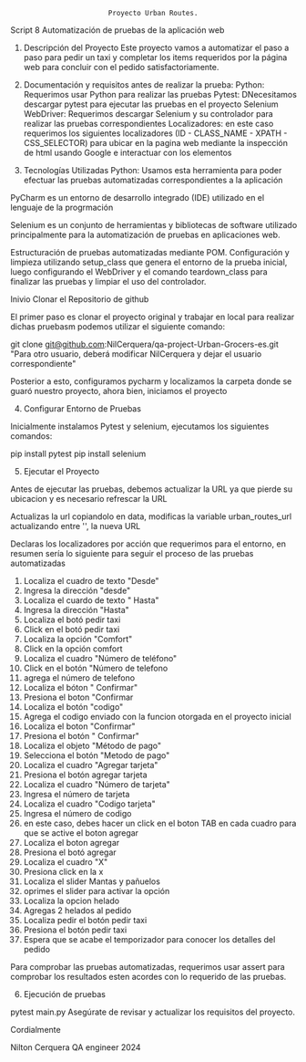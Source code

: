                             Proyecto Urban Routes.

Script 8 Automatización de pruebas de la aplicación web

1. Descripción del Proyecto
Este proyecto vamos a automatizar el paso a paso para pedir un taxi y completar los items requeridos por la página web para concluir con el pedido satisfactoriamente.

2. Documentación y requisitos antes de realizar la prueba:
Python: Requerimos usar Python para realizar las pruebas
Pytest: DNecesitamos descargar pytest para ejecutar las pruebas en el proyecto
Selenium WebDriver: Requerimos descargar Selenium y su controlador para realizar las pruebas correspondientes
Localizadores: en este caso requerimos los siguientes localizadores (ID - CLASS_NAME - XPATH - CSS_SELECTOR) para ubicar en la pagina web mediante la inspección de html usando Google e interactuar con los elementos

3. Tecnologías Utilizadas
Python: Usamos esta herramienta para poder efectuar las pruebas automatizadas correspondientes a la aplicación

PyCharm es un entorno de desarrollo integrado (IDE) utilizado en el lenguaje de la progrmación 

Selenium es un conjunto de herramientas y bibliotecas de software utilizado principalmente para la automatización de pruebas en aplicaciones web. 

Estructuración de pruebas automatizadas mediante POM.
Configuración y limpieza utilizando setup_class que genera el entorno de la prueba inicial, luego configurando el WebDriver y el comando teardown_class para finalizar las pruebas y limpiar el uso del controlador.

Inivio
Clonar el Repositorio de github

El primer paso es clonar el proyecto original y trabajar en local para realizar dichas pruebasm podemos utilizar el siguiente comando:

git clone git@github.com:NilCerquera/qa-project-Urban-Grocers-es.git "Para otro usuario, deberá modificar NilCerquera y dejar el usuario correspondiente"

Posterior a esto, configuramos pycharm y localizamos la carpeta donde se guaró nuestro proyecto, ahora bien, iniciamos el proyecto


4. Configurar Entorno de Pruebas

Inicialmente instalamos Pytest y selenium, ejecutamos los siguientes comandos:

pip install pytest
pip install selenium

5. Ejecutar el Proyecto

Antes de ejecutar las pruebas, debemos actualizar la URL ya que pierde su ubicacion y es necesario refrescar la URL

Actualizas la url copiandolo en data, modificas la variable urban_routes_url actualizando entre '', la nueva URL

Declaras los localizadores por acción que requerimos para el entorno, en resumen sería lo siguiente para seguir el proceso de las pruebas automatizadas

1) Localiza el cuadro de texto "Desde" 
2) Ingresa la dirección "desde"
3) Localiza el cuardo de texto " Hasta"
4) Ingresa la dirección "Hasta"
5) Localiza el botó pedir taxi
6) Click en el botó pedir taxi
7) Localiza la opción "Comfort"
8) Click en la opción comfort
9) Localiza el cuadro "Número de teléfono"
10) Click en el botón "Número de telefono
11) agrega el número de telefono
12) Localiza el bóton " Confirmar"
13) Presiona el boton "Confirmar
14) Localiza el botón "codigo"
15) Agrega el codigo enviado con la funcion otorgada en el proyecto inicial
16) Localiza el boton "Confirmar" 
17) Presiona el botón " Confirmar"
18) Localiza el objeto "Método de pago"
19) Selecciona el botón "Metodo de pago"
20) Localiza el cuadro "Agregar tarjeta"
21) Presiona el botón agregar tarjeta
22) Localiza el cuadro "Número de tarjeta"
23) Ingresa el número de tarjeta
24) Localiza el cuadro "Codigo tarjeta"
25) Ingresa el número de codigo
26) en este caso, debes hacer un click en el boton TAB en cada cuadro para que se active el boton agregar
27) Localiza el boton agregar
28) Presiona el botó agregar
29) Localiza el cuadro "X"
30) Presiona click en la x
31) Localiza el slider Mantas y pañuelos
32) oprimes el slider para activar la opción
33) Localiza la opcion helado
34) Agregas 2 helados al pedido
35) Localiza pedir el botón pedir taxi
36) Presiona el botón pedir taxi
37) Espera que se acabe el temporizador para conocer los detalles del pedido

Para comprobar las pruebas automatizadas, requerimos usar assert para comprobar los resultados esten acordes con lo requerido de las pruebas.

6. Ejecución de pruebas

pytest main.py
Asegúrate de revisar y actualizar los requisitos del proyecto.


Cordialmente

Nilton Cerquera
QA engineer 2024